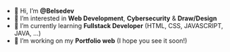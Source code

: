 - 👋 Hi, I’m **@Belsedev**
- 👀 I’m interested in **Web Development**, **Cybersecurity** & **Draw/Design**
- 🌱 I’m currently learning **Fullstack Developer** (HTML, CSS, JAVASCRIPT, JAVA, ...)
- 💞️ I’m working on my **Portfolio web** (I hope you see it soon!)

<!---
Belsedev/Belsedev is a ✨ special ✨ repository because its `README.md` (this file) appears on your GitHub profile.
You can click the Preview link to take a look at your changes.
--->

